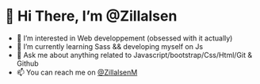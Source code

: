 # 👋 Hi There, I’m @Zillalsen 
- 👀 I’m interested in Web developpement (obsessed with it actually)
- 🌱 I’m currently learning Sass && developing myself on Js 
- 💬  Ask me about anything related to Javascript/bootstrap/Css/Html/Git & Github
- 📫 You can reach me on [@ZillalsenM](https://twitter.com/ZillalsenM) 
<!---
Zillalsen/Zillalsen is a ✨ special ✨ repository because its `README.md` (this file) appears on your GitHub profile.
You can click the Preview link to take a look at your changes.
--->
